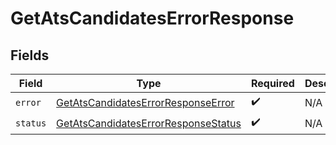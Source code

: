 # GetAtsCandidatesErrorResponse


## Fields

| Field                                                                                             | Type                                                                                              | Required                                                                                          | Description                                                                                       |
| ------------------------------------------------------------------------------------------------- | ------------------------------------------------------------------------------------------------- | ------------------------------------------------------------------------------------------------- | ------------------------------------------------------------------------------------------------- |
| `error`                                                                                           | [GetAtsCandidatesErrorResponseError](../../models/shared/getatscandidateserrorresponseerror.md)   | :heavy_check_mark:                                                                                | N/A                                                                                               |
| `status`                                                                                          | [GetAtsCandidatesErrorResponseStatus](../../models/shared/getatscandidateserrorresponsestatus.md) | :heavy_check_mark:                                                                                | N/A                                                                                               |